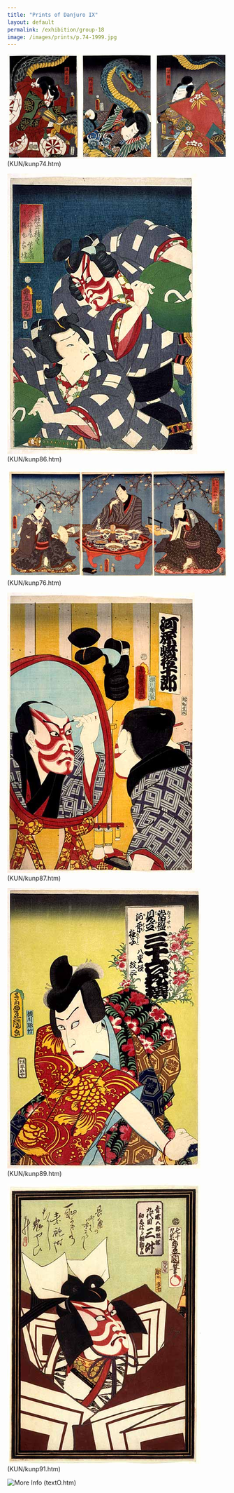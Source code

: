 ```yaml
---
title: "Prints of Danjuro IX"
layout: default
permalink: /exhibition/group-18
image: /images/prints/p.74-1999.jpg
---
```


![Kunisada Image](/images/prints/p.74-1999.jpg)
(KUN/kunp74.htm)

![Kunisada Image](/images/prints/p.86-1999.jpg)
(KUN/kunp86.htm)

![Kunisada Image](/images/prints/p.76-1999.jpg)
(KUN/kunp76.htm)  

![Kunisada Image](/images/prints/p.87-1999.jpg)
(KUN/kunp87.htm)

![Kunisada Image](/images/prints/p.89-1999.jpg)
(KUN/kunp89.htm)

![Kunisada Image](/images/prints/p.91-1999.jpg)
(KUN/kunp91.htm)

![More Info](moreinfo.gif)
(textO.htm)
